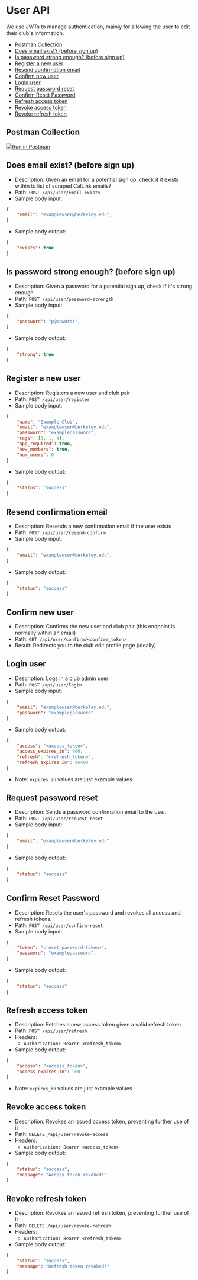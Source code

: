 # User API
We use JWTs to manage authentication, mainly for allowing the user to edit their club's information.

<!-- MarkdownTOC autolink="true" -->

* [Postman Collection](#postman-collection)
* [Does email exist? \(before sign up\)](#does-email-exist-before-sign-up)
* [Is password strong enough? \(before sign up\)](#is-password-strong-enough-before-sign-up)
* [Register a new user](#register-a-new-user)
* [Resend confirmation email](#resend-confirmation-email)
* [Confirm new user](#confirm-new-user)
* [Login user](#login-user)
* [Request password reset](#request-password-reset)
* [Confirm Reset Password](#confirm-reset-password)
* [Refresh access token](#refresh-access-token)
* [Revoke access token](#revoke-access-token)
* [Revoke refresh token](#revoke-refresh-token)

<!-- /MarkdownTOC -->

## Postman Collection
[![Run in Postman](https://run.pstmn.io/button.svg)](https://app.getpostman.com/run-collection/9313a243aa286cd566dd)


## Does email exist? (before sign up)
* Description: Given an email for a potential sign up, check if it exists within to list of scraped CalLink emails?
* Path: `POST /api/user/email-exists`
* Sample body input:
```json
{
    "email": "exampleuser@berkeley.edu",
}
```
* Sample body output:
```json
{
    "exists": true
}
```

## Is password strong enough? (before sign up)
* Description: Given a password for a potential sign up, check if it's strong enough
* Path: `POST /api/user/password-strength`
* Sample body input:
```json
{
    "password": "p@ssw0rd!",
}
```
* Sample body output:
```json
{
    "strong": true
}
```

## Register a new user
* Description: Registers a new user and club pair
* Path: `POST /api/user/register`
* Sample body input:
```json
{
    "name": "Example Club",
    "email": "exampleuser@berkeley.edu",
    "password": "examplepassword",
    "tags": [3, 1, 4],
    "app_required": true,
    "new_members": true,
    "num_users": 0
}
```
* Sample body output:
```json
{
    "status": "success"
}
```

## Resend confirmation email
* Description: Resends a new confirmation email if the user exists
* Path: `POST /api/user/resend-confirm`
* Sample body input:
```json
{
    "email": "exampleuser@berkeley.edu",
}
```
* Sample body output:
```json
{
    "status": "success"
}
```

## Confirm new user
* Description: Confirms the new user and club pair (this endpoint is normally within an email)
* Path: `GET /api/user/confirm/<confirm_token>`
* Result: Redirects you to the club edit profile page (ideally)

## Login user
* Description: Logs in a club admin user
* Path: `POST /api/user/login`
* Sample body input:
```json
{
    "email": "exampleuser@berkeley.edu",
    "password": "examplepassword"
}
```
* Sample body output:
```json
{
    "access": "<access_token>",
    "access_expires_in": 900,
    "refresh": "<refresh_token>",
    "refresh_expires_in": 86400
}
```
* Note: `expires_in` values are just example values

## Request password reset
* Description: Sends a password confirmation email to the user.
* Path: `POST /api/user/request-reset`
* Sample body input:
```json
{
    "email": "exampleuser@berkeley.edu"
}
```
* Sample body output:
```json
{
    "status": "success"
}
```

## Confirm Reset Password
* Description: Resets the user's password and revokes all access and refresh tokens.
* Path: `POST /api/user/confirm-reset`
* Sample body input:
```json
{
    "token": "<reset-password-token>",
    "password": "examplepassword",
}
```
* Sample body output:
```json
{
    "status": "success"
}
```

## Refresh access token
* Description: Fetches a new access token given a valid refresh token
* Path: `POST /api/user/refresh`
* Headers:
    - `Authorization: Bearer <refresh_token>`
* Sample body output:
```json
{
    "access": "<access_token>",
    "access_expires_in": 900
}
```
* Note: `expires_in` values are just example values

## Revoke access token
* Description: Revokes an issued access token, preventing further use of it
* Path: `DELETE /api/user/revoke-access`
* Headers:
    - `Authorization: Bearer <access_token>`
* Sample body output:
```json
{
    "status": "success",
    "message": "Access token revoked!"
}
```

## Revoke refresh token
* Description: Revokes an issued refresh token, preventing further use of it
* Path: `DELETE /api/user/revoke-refresh`
* Headers:
    - `Authorization: Bearer <refresh_token>`
* Sample body output:
```json
{
    "status": "success",
    "message": "Refresh token revoked!"
}
```
